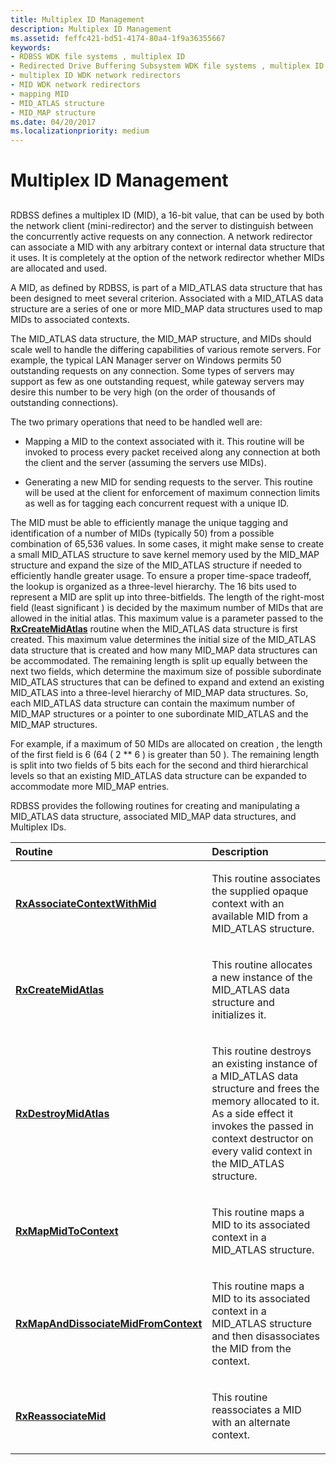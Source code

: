 ```yaml
---
title: Multiplex ID Management
description: Multiplex ID Management
ms.assetid: feffc421-bd51-4174-80a4-1f9a36355667
keywords:
- RDBSS WDK file systems , multiplex ID
- Redirected Drive Buffering Subsystem WDK file systems , multiplex ID
- multiplex ID WDK network redirectors
- MID WDK network redirectors
- mapping MID
- MID_ATLAS structure
- MID_MAP structure
ms.date: 04/20/2017
ms.localizationpriority: medium
---
```


# Multiplex ID Management


## <span id="ddk_multiplex_id_management_if"></span><span id="DDK_MULTIPLEX_ID_MANAGEMENT_IF"></span>


RDBSS defines a multiplex ID (MID), a 16-bit value, that can be used by both the network client (mini-redirector) and the server to distinguish between the concurrently active requests on any connection. A network redirector can associate a MID with any arbitrary context or internal data structure that it uses. It is completely at the option of the network redirector whether MIDs are allocated and used.

A MID, as defined by RDBSS, is part of a MID\_ATLAS data structure that has been designed to meet several criterion. Associated with a MID\_ATLAS data structure are a series of one or more MID\_MAP data structures used to map MIDs to associated contexts.

The MID\_ATLAS data structure, the MID\_MAP structure, and MIDs should scale well to handle the differing capabilities of various remote servers. For example, the typical LAN Manager server on Windows permits 50 outstanding requests on any connection. Some types of servers may support as few as one outstanding request, while gateway servers may desire this number to be very high (on the order of thousands of outstanding connections).

The two primary operations that need to be handled well are:

-   Mapping a MID to the context associated with it. This routine will be invoked to process every packet received along any connection at both the client and the server (assuming the servers use MIDs).

-   Generating a new MID for sending requests to the server. This routine will be used at the client for enforcement of maximum connection limits as well as for tagging each concurrent request with a unique ID.

The MID must be able to efficiently manage the unique tagging and identification of a number of MIDs (typically 50) from a possible combination of 65,536 values. In some cases, it might make sense to create a small MID\_ATLAS structure to save kernel memory used by the MID\_MAP structure and expand the size of the MID\_ATLAS structure if needed to efficiently handle greater usage. To ensure a proper time-space tradeoff, the lookup is organized as a three-level hierarchy. The 16 bits used to represent a MID are split up into three-bitfields. The length of the right-most field (least significant ) is decided by the maximum number of MIDs that are allowed in the initial atlas. This maximum value is a parameter passed to the [**RxCreateMidAtlas**](/windows-hardware/drivers/ddi/midatlax/nf-midatlax-rxcreatemidatlas) routine when the MID\_ATLAS data structure is first created. This maximum value determines the initial size of the MID\_ATLAS data structure that is created and how many MID\_MAP data structures can be accommodated. The remaining length is split up equally between the next two fields, which determine the maximum size of possible subordinate MID\_ATLAS structures that can be defined to expand and extend an existing MID\_ATLAS into a three-level hierarchy of MID\_MAP data structures. So, each MID\_ATLAS data structure can contain the maximum number of MID\_MAP structures or a pointer to one subordinate MID\_ATLAS and the MID\_MAP structures.

For example, if a maximum of 50 MIDs are allocated on creation , the length of the first field is 6 (64 ( 2 \*\* 6 ) is greater than 50 ). The remaining length is split into two fields of 5 bits each for the second and third hierarchical levels so that an existing MID\_ATLAS data structure can be expanded to accommodate more MID\_MAP entries.

RDBSS provides the following routines for creating and manipulating a MID\_ATLAS data structure, associated MID\_MAP data structures, and Multiplex IDs.

<table>
<colgroup>
<col width="50%" />
<col width="50%" />
</colgroup>
<thead>
<tr class="header">
<th align="left">Routine</th>
<th align="left">Description</th>
</tr>
</thead>
<tbody>
<tr class="odd">
<td align="left"><p><a href="https://docs.microsoft.com/windows-hardware/drivers/ddi/midatlax/nf-midatlax-rxassociatecontextwithmid" data-raw-source="[&lt;strong&gt;RxAssociateContextWithMid&lt;/strong&gt;](/windows-hardware/drivers/ddi/midatlax/nf-midatlax-rxassociatecontextwithmid)"><strong>RxAssociateContextWithMid</strong></a></p></td>
<td align="left"><p>This routine associates the supplied opaque context with an available MID from a MID_ATLAS structure.</p></td>
</tr>
<tr class="even">
<td align="left"><p><a href="https://docs.microsoft.com/windows-hardware/drivers/ddi/midatlax/nf-midatlax-rxcreatemidatlas" data-raw-source="[&lt;strong&gt;RxCreateMidAtlas&lt;/strong&gt;](/windows-hardware/drivers/ddi/midatlax/nf-midatlax-rxcreatemidatlas)"><strong>RxCreateMidAtlas</strong></a></p></td>
<td align="left"><p>This routine allocates a new instance of the MID_ATLAS data structure and initializes it.</p></td>
</tr>
<tr class="odd">
<td align="left"><p><a href="https://docs.microsoft.com/windows-hardware/drivers/ddi/midatlax/nf-midatlax-rxdestroymidatlas" data-raw-source="[&lt;strong&gt;RxDestroyMidAtlas&lt;/strong&gt;](/windows-hardware/drivers/ddi/midatlax/nf-midatlax-rxdestroymidatlas)"><strong>RxDestroyMidAtlas</strong></a></p></td>
<td align="left"><p>This routine destroys an existing instance of a MID_ATLAS data structure and frees the memory allocated to it. As a side effect it invokes the passed in context destructor on every valid context in the MID_ATLAS structure.</p></td>
</tr>
<tr class="even">
<td align="left"><p><a href="https://docs.microsoft.com/windows-hardware/drivers/ddi/midatlax/nf-midatlax-rxmapmidtocontext" data-raw-source="[&lt;strong&gt;RxMapMidToContext&lt;/strong&gt;](/windows-hardware/drivers/ddi/midatlax/nf-midatlax-rxmapmidtocontext)"><strong>RxMapMidToContext</strong></a></p></td>
<td align="left"><p>This routine maps a MID to its associated context in a MID_ATLAS structure.</p></td>
</tr>
<tr class="odd">
<td align="left"><p><a href="https://docs.microsoft.com/windows-hardware/drivers/ddi/midatlax/nf-midatlax-rxmapanddissociatemidfromcontext" data-raw-source="[&lt;strong&gt;RxMapAndDissociateMidFromContext&lt;/strong&gt;](/windows-hardware/drivers/ddi/midatlax/nf-midatlax-rxmapanddissociatemidfromcontext)"><strong>RxMapAndDissociateMidFromContext</strong></a></p></td>
<td align="left"><p>This routine maps a MID to its associated context in a MID_ATLAS structure and then disassociates the MID from the context.</p></td>
</tr>
<tr class="even">
<td align="left"><p><a href="https://docs.microsoft.com/windows-hardware/drivers/ddi/midatlax/nf-midatlax-rxreassociatemid" data-raw-source="[&lt;strong&gt;RxReassociateMid&lt;/strong&gt;](/windows-hardware/drivers/ddi/midatlax/nf-midatlax-rxreassociatemid)"><strong>RxReassociateMid</strong></a></p></td>
<td align="left"><p>This routine reassociates a MID with an alternate context.</p></td>
</tr>
</tbody>
</table>

 

 

